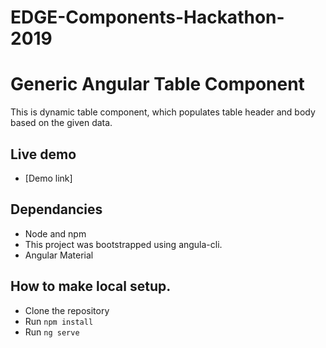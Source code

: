 # EDGE-Components-Hackathon-2019

# Generic Angular Table Component

This is dynamic table component, which populates table header and body based on the given data.

## Live demo

* [Demo link]

## Dependancies

* Node and npm
* This project was bootstrapped using angula-cli.
* Angular Material

## How to make local setup.

* Clone the repository
* Run `npm install` 
* Run `ng serve`
